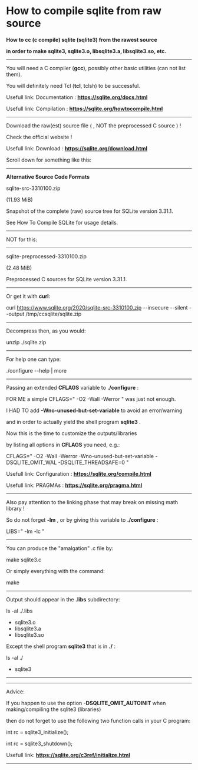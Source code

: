 # How to compile sqlite from raw source

**How to cc (c compile) sqlite (sqlite3) from the rawest source**

**in order to make sqlite3, sqlite3.o, libsqlite3.a, libsqlite3.so, etc.**

---

You will need a C compiler (**gcc**), possibly other basic utilities (can not list them).

You will definitely need Tcl (**tcl**, tclsh) to be successful.

Usefull link: Documentation : **https://sqlite.org/docs.html**

Usefull link: Compilation : **https://sqlite.org/howtocompile.html**

---

Download the raw(est) source file ( , NOT the preprocessed C source ) !

Check the official website !

Usefull link: Download : **https://sqlite.org/download.html**

Scroll down for something like this:

---

**Alternative Source Code Formats**

sqlite-src-3310100.zip

(11.93 MiB)

Snapshot of the complete (raw) source tree for SQLite version 3.31.1.

See How To Compile SQLite for usage details.

---

NOT for this:

---

sqlite-preprocessed-3310100.zip

(2.48 MiB)

Preprocessed C sources for SQLite version 3.31.1.

---

Or get it with **curl**:

curl https://www.sqlite.org/2020/sqlite-src-3310100.zip --insecure --silent --output /tmp/ccsqlite/sqlite.zip

---

Decompress then, as you would:

unzip ./sqlite.zip

---

For help one can type:

./configure --help | more

---

Passing an extended **CFLAGS** variable to **./configure** :

FOR ME a simple CFLAGS=" -O2 -Wall -Werror " was just not enough.

I HAD TO add **-Wno-unused-but-set-variable** to avoid an error/warning

and in order to actually yield the shell program **sqlite3** .

Now this is the time to customize the outputs/libraries

by listing all options in **CFLAGS** you need, e.g.:

CFLAGS=" -O2 -Wall -Werror -Wno-unused-but-set-variable -DSQLITE_OMIT_WAL -DSQLITE_THREADSAFE=0 "

Usefull link: Configuration : **https://sqlite.org/compile.html**

Usefull link: PRAGMAs : **https://sqlite.org/pragma.html**

---

Also pay attention to the linking phase that may break on missing math library !

So do not forget **-lm** , or by giving this variable to **./configure** :

LIBS=" -lm -lc "

---

You can produce the "amalgation" .c file by:

make sqlite3.c

Or simply everything with the command:

make

---

Output should appear in the **.libs** subdirectory:

ls -al ./.libs

+ sqlite3.o
+ libsqlite3.a
+ libsqlite3.so

Except the shell program **sqlite3** that is in **./** :

ls -al ./

+ sqlite3

---
---

Advice:

If you happen to use the option **-DSQLITE_OMIT_AUTOINIT** when making/compiling the sqlite3 (libraries)

then do not forget to use the following two function calls in your C program:

int rc = sqlite3_initialize();

int rc = sqlite3_shutdown();

Usefull link: **https://sqlite.org/c3ref/initialize.html**

---
